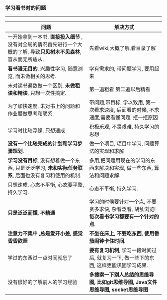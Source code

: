 ### 学习看书时的问题

***

| 问题                                                         | 解决方式                                                     |
| ------------------------------------------------------------ | ------------------------------------------------------------ |
| 一开始拿到一本书, **直接投入细节** ,没有对全局的情况首先进行一个大概的了解, 导致**只见树木不见森林**, 盲从而无所适从. | 先看wiki,大概了解,看目录了解                                 |
| **看书漫无目的**, 兴趣性学习, 随意浏览, 而未做相关的思考.    | 学有需求的, 带问题学习, 要用起来                             |
| 未对读书遍数做一个区别, **未做粗读和精读**, 只想一次性搞定.  | 第一遍粗看                                                   第二遍以后精看 |
| 为了加快速度, 未对书上的问题和作业题做思考和联系.            | 带问题,带目标, 学以致用, 第一次看求速度, 后面看的时候, 不求速度,需要看懂问题, 挖一挖原因 |
| 学习时比较浮躁, 只想速成                                     | 积极乐观, 不畏艰难, 持久学习的思想                           |
| **没有一个比较完成的计划和学习步骤规划**.                    | 做一个项目, 项目中学习, 问题算法的实现和求解                 |
| **学习没有目标**, 没有想着做一个东西, 只是泛泛学习, **未和实际任务联系**, 后面也没有复习和使用的机制. | 多用,把问题用现在的学习的东西来解决和实现, 做一些东西, 算法和问题求解. |
| 只想速成, 心态不平衡, 心态要平整, 持久学习.                  | 心态不平衡, 持久学习.                                        |
| **只是泛泛而懂, 不精通**                                     | 学习的时候要针对一个点, 不要贪多求快, 杂看泛看, 胡乱浏览! **每次看书学习都要有一个针对的点**. |
| **注意力不集中 ,总是爱开小差, 感觉昏昏欲睡**                 | **不坐在床上, 不要吃东西, 使用番茄闹钟卡住时间**.            |
| 学过的东西过一点时间就忘了                                   | **要有复习机制**, 学习一段时间过后, 就复习一下, 做一些下的东西, 这样更能巩固学习成果. |
| 没有很好的了解前人的学习经验                                 | **多搜索一下别人总结的思维导图, 比如git思维导图, Java文件思维导图, socket思维导图** |
